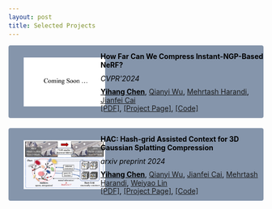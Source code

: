 ```yaml
---
layout: post
title: Selected Projects
---
```


<div style="margin-bottom: 20px;">
  <div style="display: flex; align-items: center; background-color: rgb(133, 149, 171); color: black; border-radius: 4px; overflow: hidden;">
    <div style="flex: 1;">
      <img src="/paper_cnc_teaser.png" style="max-height: 105pt; margin-top: 5px; margin-left: 30px;">
    </div>
    <div style="flex: 2; padding-left: 1px; padding-top: 12px; padding-bottom: 12px; margin-left: 20px;">
      <p style="margin: 1px 0;"><b>How Far Can We Compress Instant-NGP-Based NeRF?</b></p>
      <p style="margin: 10px 0;"><em>CVPR'2024</em></p>
      <p style="margin: -1px 0;"><span style="font-weight: bold;"><u>Yihang Chen</u></span>, <a href="https://qianyiwu.github.io" target="_blank">Qianyi Wu</a>, <a href="https://sites.google.com/site/mehrtashharandi/" target="_blank">Mehrtash Harandi</a>, <a href="http://jianfei-cai.github.io" target="_blank">Jianfei Cai</a></p>
      <p style="margin: -1px 0;"><a href="https://yihangchen-ee.github.io/" target="_blank">[PDF]</a>, <a href="https://yihangchen-ee.github.io/paper_cnc/" target="_blank">[Project Page]</a>, <a href="https://github.com/yihangchen-ee/cnc/" target="_blank">[Code]</a></p>
    </div>
  </div>

</div>


<div style="margin-bottom: 20px;">

  <div style="display: flex; align-items: center; background-color: rgb(133, 149, 171); color: black; border-radius: 4px; overflow: hidden;">
    <div style="flex: 1;">
      <img src="/paper_hac_teaser.png" style="max-height: 105pt; margin-top: 5px; margin-left: 30px;">
    </div>
    <div style="flex: 2; padding-left: 1px; padding-top: 12px; padding-bottom: 12px; margin-left: 20px;">
      <p style="margin: 1px 0;"><b>HAC: Hash-grid Assisted Context for 3D Gaussian Splatting Compression</b></p>
      <p style="margin: 10px 0;"><em>arxiv preprint 2024</em></p>
      <p style="margin: -1px 0;"><span style="font-weight: bold;"><u>Yihang Chen</u></span>, <a href="https://qianyiwu.github.io" target="_blank">Qianyi Wu</a>, <a href="http://jianfei-cai.github.io" target="_blank">Jianfei Cai</a>, <a href="https://sites.google.com/site/mehrtashharandi/" target="_blank">Mehrtash Harandi</a>, <a href="https://weiyaolin.github.io" target="_blank">Weiyao Lin</a></p>
      <p style="margin: -1px 0;"><a href="https://yihangchen-ee.github.io/" target="_blank">[PDF]</a>, <a href="https://yihangchen-ee.github.io/paper_hac/" target="_blank">[Project Page]</a>, <a href="https://github.com/yihangchen-ee/hac/" target="_blank">[Code]</a></p>
    </div>
  </div>

</div>




